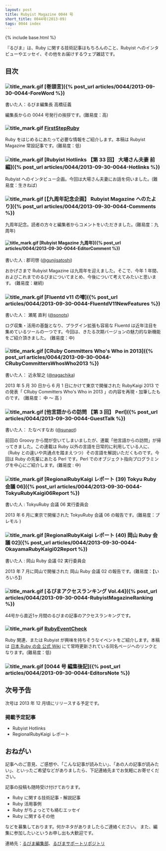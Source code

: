 ```yaml
---
layout: post
title: Rubyist Magazine 0044 号
short_title: 0044号(2013-09)
tags: 0044 index
---
```

{% include base.html %}


『るびま』は、Ruby に関する技術記事はもちろんのこと、Rubyist へのインタビューやエッセイ、その他をお届けするウェブ雑誌です。

## 目次

### ![title_mark.gif]({{site.baseurl}}/images/title_mark.gif) [巻頭言]({% post_url articles/0044/2013-09-30-0044-ForeWord %})

書いた人：るびま編集長 高橋征義

編集長からの 0044 号発行の挨拶です。(難易度：高)

### ![title_mark.gif]({{site.baseurl}}/images/title_mark.gif) [FirstStepRuby](https://github.com/rubima/rubima/blob/master/first_step_ruby/first-step-ruby-2.0.md)

Ruby をはじめるにあたって必要な情報をご紹介します。本稿は Rubyist Magazine 常設記事です。(難易度：低)

### ![title_mark.gif]({{site.baseurl}}/images/title_mark.gif) [Rubyist Hotlinks 【第 33 回】 大場さん夫妻 前編]({% post_url articles/0044/2013-09-30-0044-Hotlinks %})

Rubyist へのインタビュー企画。今回は大場さん夫妻にお話を伺いました。(難易度：生きねば)

### ![title_mark.gif]({{site.baseurl}}/images/title_mark.gif) [【九周年記念企画】 Rubyist Magazine へのたより]({% post_url articles/0044/2013-09-30-0044-Comments %})

九周年記念。読者の方々と編集者からコメントをいただきました。(難易度：九周年)

#### ![title_mark.gif]({{site.baseurl}}/images/title_mark.gif) [Rubyist Magazine 九周年]({% post_url articles/0044/2013-09-30-0044-EditorComment %})

書いた人 : 郡司啓 ([@gunjisatoshi](https://twitter.com/gunjisatoshi))

おかげさまで Rubyist Magazine は九周年を迎えました。そこで、今年 1 年間、およびこれまでのるびまについてまとめ、今後について考えてみたいと思います。 (難易度：継続)

### ![title_mark.gif]({{site.baseurl}}/images/title_mark.gif) [Fluentd v11 の噂]({% post_url articles/0044/2013-09-30-0044-FluentdV11NewFeatures %})

書いた人： 瀬尾 直利 ([@sonots](https://twitter.com/sonots))

ログ収集・活用の基盤となり、プラグイン拡張も容易な Fluentd は近年注目を集めているツールの一つです。今回は、きたる次期バージョンの魅力的な新機能をご紹介頂きました。 (難易度：中)

### ![title_mark.gif]({{site.baseurl}}/images/title_mark.gif) [CRuby Committers Who's Who in 2013]({% post_url articles/0044/2013-09-30-0044-CRubyCommittersWhosWho2013 %})

書いた人： 近永智之 ([@nagachika](https://twitter.com/nagachika))

2013 年 5 月 30 日から 6 月 1 日にかけて東京で開催された RubyKaigi 2013 での発表「 CRuby Committers Who's Who in 2013 」の内容を再現・加筆したものです。 (難易度： 中 〜 高 )

### ![title_mark.gif]({{site.baseurl}}/images/title_mark.gif) [他言語からの訪問 【第 3 回】 Perl]({% post_url articles/0044/2013-09-30-0044-GuestTalk %})

書いた人： たなべすなお ([@sunaot](https://twitter.com/sunaot))

前回の Groovy から間が空いてしまいましたが、連載「他言語からの訪問」が帰ってきました。この連載は Ruby 以外の言語を日常的に利用している人に、（Ruby との違いや共通点を踏まえつつ）その言語を解説いただくものです。今回は Ruby の先輩にあたる Perl です。Perl でのオブジェクト指向プログラミングを中心にご紹介します。(難易度 : 中)

### ![title_mark.gif]({{site.baseurl}}/images/title_mark.gif) [RegionalRubyKaigi レポート (39) Tokyu Ruby 会議 06]({% post_url articles/0044/2013-09-30-0044-TokyuRubyKaigi06Report %})

書いた人 : TokyuRuby 会議 06 実行委員会

2013 年 6 月に東京で開催された TokyuRuby 会議 06 の報告です。(難易度：プレモル )

### ![title_mark.gif]({{site.baseurl}}/images/title_mark.gif) [RegionalRubyKaigi レポート (40) 岡山 Ruby 会議 02]({% post_url articles/0044/2013-09-30-0044-OkayamaRubyKaigi02Report %})

書いた人 : 岡山 Ruby 会議 02 実行委員会

2013 年 7 月に岡山で開催された 岡山 Ruby 会議 02 の報告です。(難易度：【いろいろ】)

### ![title_mark.gif]({{site.baseurl}}/images/title_mark.gif) [るびまアクセスランキング Vol.44]({% post_url articles/0044/2013-09-30-0044-RubyistMagazineRanking %})

44号から直近1ヶ月間のるびまの記事のアクセスランキングです。

### ![title_mark.gif]({{site.baseurl}}/images/title_mark.gif) [RubyEventCheck](https://github.com/ruby-no-kai/official/wiki/RubyEventCheck)

Ruby 関連、または Rubyist が興味を持ちそうなイベントをご紹介します。本稿は [日本 Ruby の会 公式 Wiki](https://github.com/ruby-no-kai/official/wiki) にて常時更新されている同名ページへのリンクとなります。(難易度：低)

### ![title_mark.gif]({{site.baseurl}}/images/title_mark.gif) [0044 号 編集後記]({% post_url articles/0044/2013-09-30-0044-EditorsNote %})

## 次号予告

次号は 2013 年 12 月頃にリリースする予定です。

### 掲載予定記事

* Rubyist Hotlinks
* RegionalRubyKaigi レポート


## おねがい

記事へのご意見、ご感想や、「こんな記事が読みたい」、「あの人の記事が読みたい」、といったご希望などがありましたら、下記連絡先までお気軽にお寄せください。

記事の投稿も随時受け付けております。

* Ruby に関する技術記事・解説記事
* Ruby 活用事例
* Ruby がちょっとでも絡むエッセイ
* Ruby に関するその他


などを募集しております。何かネタがありましたらご連絡ください。
また、編集に参加したいというお申し出も大歓迎です。

連絡先：[るびま編集部](mailto:magazine@ruby-no-kai.org)、[るびまサポートリポジトリ](https://github.com/rubima/rubima-support)


